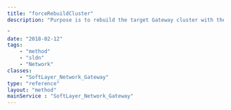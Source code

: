 ```yaml
---
title: "forceRebuildCluster"
description: "Purpose is to rebuild the target Gateway cluster with the specified OS price id. Method will remove the current OS and apply the default configuration settings. This will result in an extended OUTAGE!! Any custom configuration settings must be re-applied after the forced rebuild is completed. This is a DESTRUCTIVE action, use with caution. 

"
date: "2018-02-12"
tags:
    - "method"
    - "sldn"
    - "Network"
classes:
    - "SoftLayer_Network_Gateway"
type: "reference"
layout: "method"
mainService : "SoftLayer_Network_Gateway"
---
```

